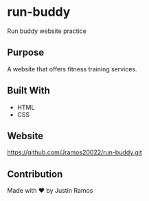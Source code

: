 # run-buddy
Run buddy website practice


## Purpose
A website that offers fitness training services.

## Built With
* HTML
* CSS

## Website
https://github.com/Jramos20022/run-buddy.git

## Contribution
Made with ❤️ by Justin Ramos
